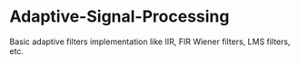 # Adaptive-Signal-Processing
Basic adaptive filters implementation like IIR, FIR Wiener filters, LMS filters, etc. 

